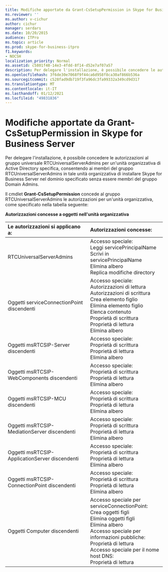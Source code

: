 ```yaml
---
title: Modifiche apportate da Grant-CsSetupPermission in Skype for Business Server
ms.reviewer: ''
ms.author: v-cichur
author: cichur
manager: serdars
ms.date: 10/20/2015
audience: ITPro
ms.topic: article
ms.prod: skype-for-business-itpro
f1.keywords:
- NOCSH
localization_priority: Normal
ms.assetid: c5801f48-14e3-4fdd-8f14-d52e7af07a57
description: Per delegare l'installazione, è possibile concedere le autorizzazioni al gruppo universale RTCUniversalServerAdmins per un'unità organizzativa di Active Directory specifica, consentendo ai membri del gruppo RTCUniversalServerAdmins in tale unità organizzativa di installare Skype for Business Server nel dominio specificato senza essere membri del gruppo Domain Admins.
ms.openlocfilehash: 3f6de30e7068f9f44ca6d958f8ca30af866b536a
ms.sourcegitcommit: c528fad9db719f3fa96dc3fa99332a349cd9d317
ms.translationtype: MT
ms.contentlocale: it-IT
ms.lasthandoff: 01/12/2021
ms.locfileid: "49831836"
---
```

# <a name="changes-made-by-grant-cssetuppermission-in-skype-for-business-server"></a>Modifiche apportate da Grant-CsSetupPermission in Skype for Business Server
 
Per delegare l'installazione, è possibile concedere le autorizzazioni al gruppo universale RTCUniversalServerAdmins per un'unità organizzativa di Active Directory specifica, consentendo ai membri del gruppo RTCUniversalServerAdmins in tale unità organizzativa di installare Skype for Business Server nel dominio specificato senza essere membri del gruppo Domain Admins. 
  
Il cmdlet **Grant-CsSetupPermission** concede al gruppo RTCUniversalServerAdmins le autorizzazioni per un'unità organizzativa, come specificato nella tabella seguente:
  
**Autorizzazioni concesse a oggetti nell'unità organizzativa**

|**Le autorizzazioni si applicano a:**|**Autorizzazioni concesse:**|
|:-----|:-----|
|RTCUniversalServerAdmins  <br/> | Accesso speciale: <br/>  Leggi servicePrincipalName <br/>  Scrivi in servicePrincipalName <br/>  Elimina albero <br/>  Replica modifiche directory <br/> |
|Oggetti serviceConnectionPoint discendenti  <br/> | Accesso speciale: <br/>  Autorizzazioni di lettura <br/>  Autorizzazioni di scrittura <br/>  Crea elemento figlio <br/>  Elimina elemento figlio <br/>  Elenca contenuto <br/>  Proprietà di scrittura <br/>  Proprietà di lettura <br/>  Elimina albero <br/> |
|Oggetti msRTCSIP-Server discendenti  <br/> | Accesso speciale: <br/>  Proprietà di scrittura <br/>  Proprietà di lettura <br/>  Elimina albero <br/> |
|Oggetti msRTCSIP-WebComponents discendenti  <br/> | Accesso speciale: <br/>  Proprietà di scrittura <br/>  Proprietà di lettura <br/>  Elimina albero <br/> |
|Oggetti msRTCSIP-MCU discendenti  <br/> | Accesso speciale: <br/>  Proprietà di scrittura <br/>  Proprietà di lettura <br/>  Elimina albero <br/> |
|Oggetti msRTCSIP-MediationServer discendenti  <br/> | Accesso speciale: <br/>  Proprietà di scrittura <br/>  Proprietà di lettura <br/>  Elimina albero <br/> |
|Oggetti msRTCSIP-ApplicationServer discendenti  <br/> | Accesso speciale: <br/>  Proprietà di scrittura <br/>  Proprietà di lettura <br/>  Elimina albero <br/> |
|Oggetti msRTCSIP-ConnectionPoint discendenti  <br/> | Accesso speciale: <br/>  Proprietà di scrittura <br/>  Proprietà di lettura <br/>  Elimina albero <br/> |
|Oggetti Computer discendenti  <br/> | Accesso speciale per serviceConnectionPoint: <br/>  Crea oggetti figli <br/>  Elimina oggetti figli <br/>  Elimina albero <br/>  Accesso speciale per informazioni pubbliche: <br/>  Proprietà di lettura <br/>  Accesso speciale per il nome host DNS: <br/>  Proprietà di lettura <br/> |
   

